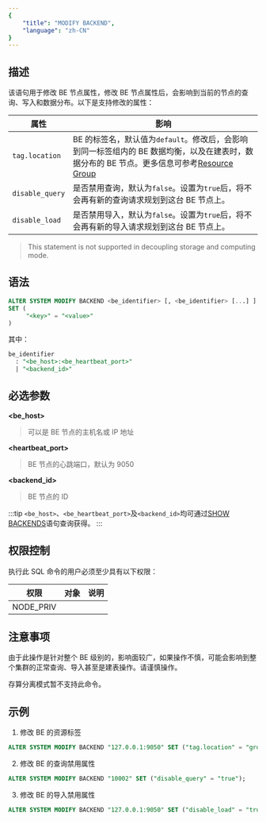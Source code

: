 ```yaml
---
{
    "title": "MODIFY BACKEND",
    "language": "zh-CN"
}
---
```


<!--
Licensed to the Apache Software Foundation (ASF) under one
or more contributor license agreements.  See the NOTICE file
distributed with this work for additional information
regarding copyright ownership.  The ASF licenses this file
to you under the Apache License, Version 2.0 (the
"License"); you may not use this file except in compliance
with the License.  You may obtain a copy of the License at

  http://www.apache.org/licenses/LICENSE-2.0

Unless required by applicable law or agreed to in writing,
software distributed under the License is distributed on an
"AS IS" BASIS, WITHOUT WARRANTIES OR CONDITIONS OF ANY
KIND, either express or implied.  See the License for the
specific language governing permissions and limitations
under the License.
-->

## 描述

该语句用于修改 BE 节点属性，修改 BE 节点属性后，会影响到当前的节点的查询、写入和数据分布。以下是支持修改的属性：

| 属性              | 影响                                                                                                                                                       |
|-----------------|----------------------------------------------------------------------------------------------------------------------------------------------------------|
| `tag.location`  | BE 的标签名，默认值为`default`。修改后，会影响到同一标签组内的 BE 数据均衡，以及在建表时，数据分布的 BE 节点。更多信息可参考[Resource Group](../../../../admin-manual/workload-management/resource-group.md) |
| `disable_query` | 是否禁用查询，默认为`false`。设置为`true`后，将不会再有新的查询请求规划到这台 BE 节点上。                                                                                                    |
| `disable_load`  | 是否禁用导入，默认为`false`。设置为`true`后，将不会再有新的导入请求规划到这台 BE 节点上。                                                                                                    |

> This statement is not supported in decoupling storage and computing mode.

## 语法

```sql
ALTER SYSTEM MODIFY BACKEND <be_identifier> [, <be_identifier> [...] ]
SET (
     "<key>" = "<value>"
)
```

其中：

```sql
be_identifier
  : "<be_host>:<be_heartbeat_port>"
  | "<backend_id>"
```

## 必选参数

**<be_host>**

> 可以是 BE 节点的主机名或 IP 地址

**<heartbeat_port>**

> BE 节点的心跳端口，默认为 9050

**<backend_id>**

> BE 节点的 ID

:::tip
`<be_host>`、`<be_heartbeat_port>`及`<backend_id>`均可通过[SHOW BACKENDS](./SHOW-BACKENDS.md)语句查询获得。
:::

## 权限控制

执行此 SQL 命令的用户必须至少具有以下权限：

| 权限        | 对象 | 说明 |
|-----------|----|----|
| NODE_PRIV |    |    |

## 注意事项

由于此操作是针对整个 BE 级别的，影响面较广，如果操作不慎，可能会影响到整个集群的正常查询、导入甚至是建表操作。请谨慎操作。

存算分离模式暂不支持此命令。

## 示例

1. 修改 BE 的资源标签

```sql
ALTER SYSTEM MODIFY BACKEND "127.0.0.1:9050" SET ("tag.location" = "group_a");
```

2. 修改 BE 的查询禁用属性
   
```sql
ALTER SYSTEM MODIFY BACKEND "10002" SET ("disable_query" = "true");
```

3. 修改 BE 的导入禁用属性
   
```sql
ALTER SYSTEM MODIFY BACKEND "127.0.0.1:9050" SET ("disable_load" = "true");
```
